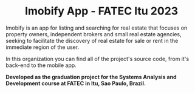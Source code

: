 <h1 align="center">Imobify App - FATEC Itu 2023</h1>

Imobify is an app for listing and searching for real estate that focuses on property owners, independent brokers and small real estate agencies, seeking to facilitate the discovery of real estate for sale or rent in the immediate region of the user.

In this organization you can find all of the project's source code, from it's back-end to the mobile app.

**Developed as the graduation project for the Systems Analysis and Development course at FATEC in Itu, Sao Paulo, Brazil.**
